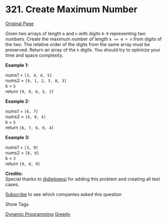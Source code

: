 # 321. Create Maximum Number

[Original Page](https://leetcode.com/problems/create-maximum-number/)

Given two arrays of length `m` and `n` with digits `0-9` representing two numbers. Create the maximum number of length `k <= m + n` from digits of the two. The relative order of the digits from the same array must be preserved. Return an array of the `k` digits. You should try to optimize your time and space complexity.

**Example 1:**  

nums1 = `[3, 4, 6, 5]`  
nums2 = `[9, 1, 2, 5, 8, 3]`  
k = `5`  
return `[9, 8, 6, 5, 3]`

**Example 2:**  

nums1 = `[6, 7]`  
nums2 = `[6, 0, 4]`  
k = `5`  
return `[6, 7, 6, 0, 4]`

**Example 3:**  

nums1 = `[3, 9]`  
nums2 = `[8, 9]`  
k = `3`  
return `[9, 8, 9]`

**Credits:**  
Special thanks to [@dietpepsi](https://leetcode.com/discuss/user/dietpepsi) for adding this problem and creating all test cases.

<div>

[Subscribe](/subscribe/) to see which companies asked this question

</div>

<div>

<div id="tags" class="btn btn-xs btn-warning">Show Tags</div>

<span class="hidebutton">[Dynamic Programming](/tag/dynamic-programming/) [Greedy](/tag/greedy/)</span></div>
